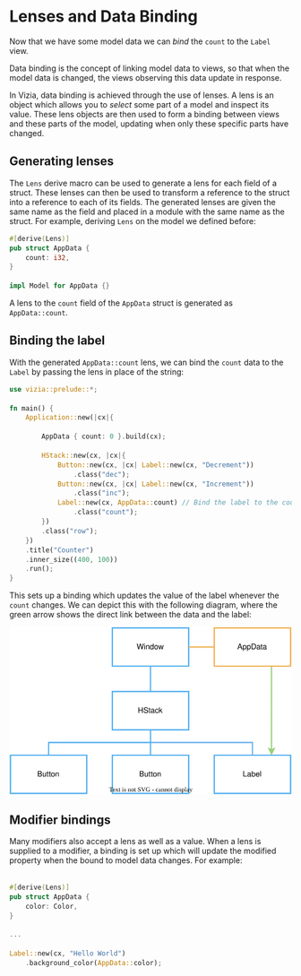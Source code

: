 # Lenses and Data Binding

Now that we have some model data we can *bind* the `count` to the `Label` view. 

Data binding is the concept of linking model data to views, so that when the model data is changed, the views observing this data update in response.

In Vizia, data binding is achieved through the use of lenses. A lens is an object which allows you to *select* some part of a model and inspect its value. These lens objects are then used to form a binding between views and these parts of the model, updating when only these specific parts have changed.


## Generating lenses

The `Lens` derive macro can be used to generate a lens for each field of a struct. These lenses can then be used to transform a reference to the struct into a reference to each of its fields. The generated lenses are given the same name as the field and placed in a module with the same name as the struct. For example, deriving `Lens` on the model we defined before:

```rust
#[derive(Lens)]
pub struct AppData {
    count: i32,
}

impl Model for AppData {}
```

A lens to the `count` field of the `AppData` struct is generated as `AppData::count`.

## Binding the label

With the generated `AppData::count` lens, we can bind the `count` data to the `Label` by passing the lens in place of the string:

```rust
use vizia::prelude::*;

fn main() {
    Application::new(|cx|{

        AppData { count: 0 }.build(cx);

        HStack::new(cx, |cx|{
            Button::new(cx, |cx| Label::new(cx, "Decrement"))
                .class("dec");
            Button::new(cx, |cx| Label::new(cx, "Increment"))
                .class("inc");
            Label::new(cx, AppData::count) // Bind the label to the count data
                .class("count");
        })
        .class("row");
    })
    .title("Counter")
    .inner_size((400, 100))
    .run();
}
```

This sets up a binding which updates the value of the label whenever the `count` changes. We can depict this with the following diagram, where the green arrow shows the direct link between the data and the label:

<p align="center">
<img src="img/binding.svg" alt="Diagram of model-view-tree with an arrow from 'AppData' to 'Label' representing data binding"/>
</p>

## Modifier bindings
Many modifiers also accept a lens as well as a value. When a lens is supplied to a modifier, a binding is set up which will update the modified property when the bound to model data changes. For example:

```rust

#[derive(Lens)]
pub struct AppData {
    color: Color,
}

...

Label::new(cx, "Hello World")
    .background_color(AppData::color);
```

